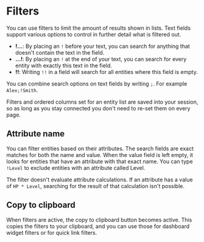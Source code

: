 # Filters

You can use filters to limit the amount of results shown in lists. Text fields support various options to control in further detail what is filtered out.

* **!...**: By placing an `!` before your text, you can search for anything that doesn't contain the text in the field.
* **...!**: By placing an `!` at the end of your text, you can search for every entity with exactly this text in the field.
* **!!**: Writing `!!` in a field will search for all entities where this field is empty.

You can combine search options on text fields by writing `;`. For example `Alex;!Smith`.

Filters and ordered columns set for an entity list are saved into your session, so as long as you stay connected you don't need to re-set them on every page.

## Attribute name

You can filter entities based on their attributes. The search fields are exact matches for both the name and value. When the value field is left empty, it looks for entities that have an attribute with that exact name. You can type `!Level` to exclude entities with an attribute called Level.

The filter doesn't evaluate attribute calculations. If an attribute has a value of `HP * Level`, searching for the result of that calculation isn't possible.

## Copy to clipboard

When filters are active, the copy to clipboard button becomes active. This copies the filters to your clipboard, and you can use those for dashboard widget filters or for quick link filters.
